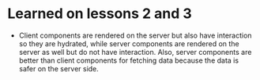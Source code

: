 # Learned on lessons 2 and 3

 - Client components are rendered on the server but also have interaction so they are hydrated, while server components are rendered on the server as well but do not have interaction. Also, server components are better than client components for fetching data because the data is safer on the server side.
